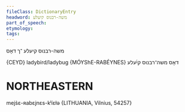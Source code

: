```yaml
---
fileClass: DictionaryEntry
headword: משה-רבנוס קיִעלע
part_of_speech: 
etymology: 
tags: 
---
```

משה-רבנוס קיִעלע
־ך
דאָס

{CEYD}
ladybird/ladybug {MÓYShE-RABÉYNES} דאָס משה־רבנוס קיִ֜עלע

NORTHEASTERN
==============

mejs̀ɛ-ʀabɛjnɛs-kʲíɛɫə {LITHUANIA, Vilnius, 54257}